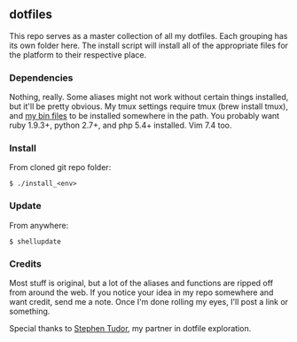 ## dotfiles ##

This repo serves as a master collection of all my dotfiles. Each grouping has its own folder here. The install script will install all of the appropriate files for the platform to their respective place.

### Dependencies ###

Nothing, really. Some aliases might not work without certain things installed, but it'll be pretty obvious. My tmux settings require tmux (brew install tmux), and [my bin files](https://github.com/jamestomasino/bin) to be installed somewhere in the path. You probably want ruby 1.9.3+, python 2.7+, and php 5.4+ installed. Vim 7.4 too.

### Install ###

From cloned git repo folder:

    $ ./install_<env>

### Update ###

From anywhere:

    $ shellupdate

### Credits ####

Most stuff is original, but a lot of the aliases and functions are ripped off from around the web. If you notice your idea in my repo somewhere and want credit, send me a note. Once I'm done rolling my eyes, I'll post a link or something.

Special thanks to [Stephen Tudor](https://github.com/smt/), my partner in dotfile exploration.
